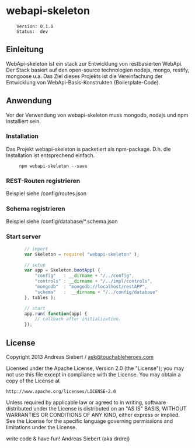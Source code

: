 webapi-skeleton
========================

        Version: 0.1.0
        Status:  dev


## Einleitung

WebApi-skeleton ist ein stack zur Entwicklung von restbasierten WebApi. Der Stack basiert auf den open-source technologien
nodejs, mongo, restify, mongoose u.a. Das Ziel dieses Projekts ist die Vereinfachung der Entwicklung von WebApi-Basis-Konstrukten
(Boilerplate-Code).



## Anwendung

Vor der Verwendung von webapi-skeleton muss mongodb, nodejs  und npm installiert sein.

### Installation
Das Projekt webapi-skeleton is packetiert als npm-package. D.h. die Installation ist entsprechend einfach.

```
     npm webapi-skeleton --save
```

### REST-Routen registrieren
Beispiel siehe /config/routes.json

### Schema registrieren
Beispiel siehe /config/database/*.schema.json

### Start server
```JavaScript
       // import
       var Skeleton = require( "webapi-skeleton" );

       // setup
       var app = Skeleton.bootApp( {
           "config"   : __dirname + "/../config",
           "controls" : __dirname + "/../impl/controls",
           "mongodb"  : "mongodb://localhost/restAPP",
           "schema"   :  __dirname + "/../config/database"
       }, tables );

       // start
       app.run( function(app) {
           // callback after initialization.
       });
```





## License
Copyright 2013 Andreas Siebert / ask@touchableheroes.com

Licensed under the Apache License, Version 2.0 (the "License");
you may not use this file except in compliance with the License.
You may obtain a copy of the License at

    http://www.apache.org/licenses/LICENSE-2.0

Unless required by applicable law or agreed to in writing, software
distributed under the License is distributed on an "AS IS" BASIS,
WITHOUT WARRANTIES OR CONDITIONS OF ANY KIND, either express or implied.
See the License for the specific language governing permissions and
limitations under the License.


write code &amp; have fun!
Andreas Siebert (aka drdrej)
